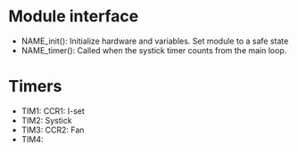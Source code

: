 # Module interface
* NAME_init(): Initialize hardware and variables. Set module to a safe state
* NAME_timer(): Called when the systick timer counts from the main loop.

# Timers
* TIM1: CCR1: I-set
* TIM2: Systick
* TIM3: CCR2: Fan
* TIM4:
